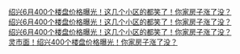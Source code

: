   
[绍兴6月400个楼盘价格曝光！这几个小区的都笑了！你家房子涨了没？](http://www.dianyue.me/archives/590/8dq2j4dax015iwzs/)  
[绍兴6月400个楼盘价格曝光！这几个小区的都笑了！你家房子涨了没？](http://www.dianyue.me/archives/561/3nww9xpv53ucimis/)  
[绍兴6月400个楼盘价格曝光！这几个小区的都笑了！你家房子涨了没？](http://www.dianyue.me/archives/700/1wv57ttbezw0h8dz/)  
[灵市面！绍兴400个楼盘价格曝光！你家房子涨了没？](http://www.dianyue.me/archives/032/rsj5j9iaoj1vx9e0/)